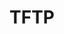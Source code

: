 ---
layout: tag-list
type: tag
title: TFTP
slug: TFTP
category: Tag
sidebar: false
description: >
    Vulnerabilidades de entidades externas XML.
---